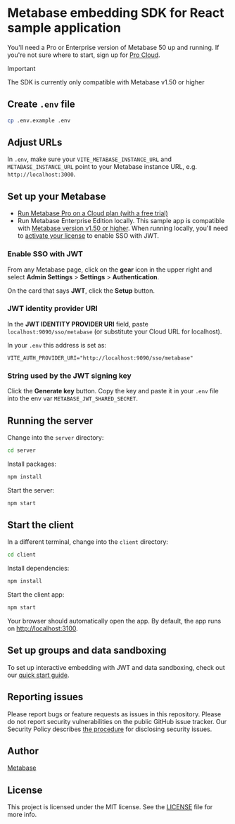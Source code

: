 # Metabase embedding SDK for React sample application

You'll need a Pro or Enterprise version of Metabase 50 up and running. If you're not sure where to start, sign up for [Pro Cloud](https://www.metabase.com/pricing).

> [!IMPORTANT]
> The SDK is currently only compatible with Metabase v1.50 or higher

## Create `.env` file

```sh
cp .env.example .env
```

## Adjust URLs

In `.env`, make sure your `VITE_METABASE_INSTANCE_URL` and `METABASE_INSTANCE_URL` point to your Metabase instance URL, e.g. `http://localhost:3000`.

## Set up your Metabase

- [Run Metabase Pro on a Cloud plan (with a free trial)](https://www.metabase.com/pricing)
- Run Metabase Enterprise Edition locally. This sample app is compatible with [Metabase version v1.50 or higher](https://www.metabase.com/docs/latest/releases). When running locally, you'll need to [activate your license](https://www.metabase.com/docs/latest/paid-features/activating-the-enterprise-edition) to enable SSO with JWT.

### Enable SSO with JWT

From any Metabase page, click on the **gear** icon in the upper right and select **Admin Settings** > **Settings** > **Authentication**.

On the card that says **JWT**, click the **Setup** button.

### JWT identity provider URI

In the **JWT IDENTITY PROVIDER URI** field, paste  `localhost:9090/sso/metabase` (or substitute your Cloud URL for localhost).

In your `.env` this address is set as:

```
VITE_AUTH_PROVIDER_URI="http://localhost:9090/sso/metabase"
```

### String used by the JWT signing key

Click the **Generate key** button. Copy the key and paste it in your `.env` file into the env var `METABASE_JWT_SHARED_SECRET`.

## Running the server

Change into the `server` directory:

```sh
cd server
```

Install packages:

```sh
npm install
```

Start the server:

```sh
npm start
```

## Start the client

In a different terminal, change into the `client` directory:

```sh
cd client
```

Install dependencies:

```sh
npm install
```

Start the client app:

```sh
npm start
```

Your browser should automatically open the app. By default, the app runs on [http://localhost:3100](localhost:3100).

## Set up groups and data sandboxing

To set up interactive embedding with JWT and data sandboxing, check out our [quick start guide](https://www.metabase.com/learn/customer-facing-analytics/interactive-embedding-quick-start).

## Reporting issues

Please report bugs or feature requests as issues in this repository. Please do not report security vulnerabilities on the public GitHub issue tracker. Our Security Policy describes [the procedure](https://github.com/metabase/metabase/security#reporting-a-vulnerability) for disclosing security issues.

## Author

[Metabase](https://metabase.com)

## License

This project is licensed under the MIT license. See the [LICENSE](./LICENSE) file for more info.
